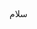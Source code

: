
<style type="text/css">
 @font-face {
  font-family: 'Roya';
  src: url('roya.ttf');
}
  
p {
    font-family: Roya; 
    direction: rtl;
}
</style>

سلام
